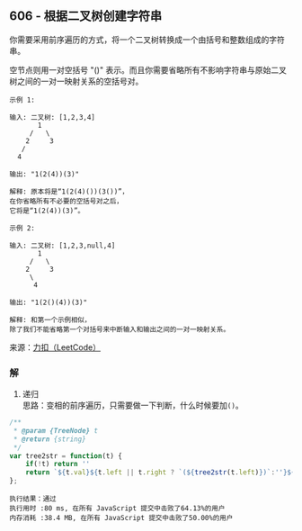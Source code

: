 ## 606 - 根据二叉树创建字符串
你需要采用前序遍历的方式，将一个二叉树转换成一个由括号和整数组成的字符串。

空节点则用一对空括号 "()" 表示。而且你需要省略所有不影响字符串与原始二叉树之间的一对一映射关系的空括号对。
```
示例 1:

输入: 二叉树: [1,2,3,4]
       1
     /   \
    2     3
   /    
  4     

输出: "1(2(4))(3)"

解释: 原本将是“1(2(4)())(3())”，
在你省略所有不必要的空括号对之后，
它将是“1(2(4))(3)”。
```
```
示例 2:

输入: 二叉树: [1,2,3,null,4]
       1
     /   \
    2     3
     \  
      4 

输出: "1(2()(4))(3)"

解释: 和第一个示例相似，
除了我们不能省略第一个对括号来中断输入和输出之间的一对一映射关系。
```
来源：[力扣（LeetCode）](https://leetcode-cn.com/problems/construct-string-from-binary-tree)

### 解
1. 递归  
思路：变相的前序遍历，只需要做一下判断，什么时候要加```()```。
```js
/**
 * @param {TreeNode} t
 * @return {string}
 */
var tree2str = function(t) {
    if(!t) return ''
    return `${t.val}${t.left || t.right ? `(${tree2str(t.left)})`:''}${t.right ?`(${tree2str(t.right)})`:''}`
};
```
```
执行结果：通过
执行用时 :80 ms, 在所有 JavaScript 提交中击败了64.13%的用户
内存消耗 :38.4 MB, 在所有 JavaScript 提交中击败了50.00%的用户
```

